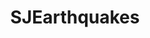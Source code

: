 ---
title: SJEarthquakes
crosslinks:
- MLS
- FCCincinnati
- AskReddit
- reno1868
- sanfrancisco
- LAGalaxy
- NASLSoccer
- avfc
- mildlyinteresting
- soccer
- announcements
- SanJose
---